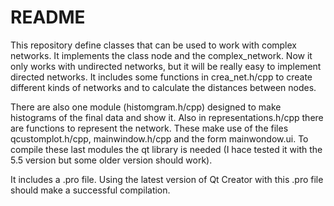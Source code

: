# README #

This repository define classes that can be used to work with complex networks. It implements the class node and the complex_network. Now it only works with undirected networks, but it will be really easy to implement directed networks. It includes some functions in crea_net.h/cpp to create different kinds of networks and to calculate the distances between nodes.

There are also one module (histomgram.h/cpp) designed to make histograms of the final data and show it. Also in representations.h/cpp there are functions to represent the network. These make use of the files qcustomplot.h/cpp, mainwindow.h/cpp and the form mainwondow.ui. To compile these last modules the qt library is needed (I hace tested it with the 5.5 version but some older version should work).

It includes a .pro file. Using the latest version of Qt Creator with this .pro file should make a successful compilation. 